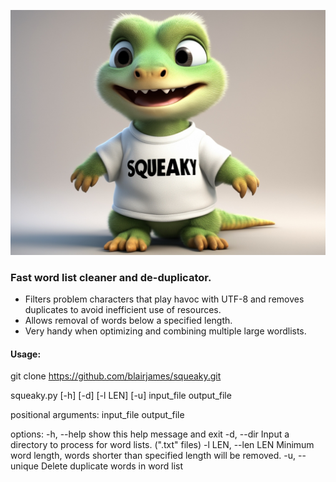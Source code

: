 ![Squeaky](lizard_squeaky.jpg)

### Fast word list cleaner and de-duplicator. <br>
- Filters problem characters that play havoc with UTF-8 and removes duplicates to avoid inefficient use of resources. <br>
- Allows removal of words below a specified length. <br>
- Very handy when optimizing and combining multiple large wordlists.  <br>

#### Usage:
git clone https://github.com/blairjames/squeaky.git

squeaky.py [-h] [-d] [-l LEN] [-u] input_file output_file

positional arguments:
  input_file
  output_file

options:
  -h, --help         show this help message and exit
  -d, --dir          Input a directory to process for word lists. (".txt" files)
  -l LEN, --len LEN  Minimum word length, words shorter than specified length will be
                     removed.
  -u, --unique       Delete duplicate words in word list
